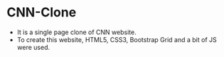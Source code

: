 # CNN-Clone  

- It is a single page clone of CNN website.  
- To create this website, HTML5, CSS3, Bootstrap Grid and a bit of JS were used.  




